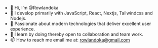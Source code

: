 - 👋 Hi, I’m @Rowlandoka
- 👀 I develop primarily with JavaScript, React, Nextjs, Tailwindcss and Nodejs.
- 🌱 Passionate about modern technologies that deliver excellent user experience.
- 💞️ I learn by doing thereby open to collaboration and team work.
- 📫 How to reach me email me at: rowlandoka@gmail.com

<!---
Rowlandoka/Rowlandoka is a ✨ special ✨ repository because its `README.md` (this file) appears on your GitHub profile.
You can click the Preview link to take a look at your changes.
--->
